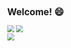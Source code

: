 ## Welcome! 😄

<img src="https://img.shields.io/badge/StickyNotes-8B8000?style=flat-square&logo=Appstore&logoColor=white"/></a>
<img src="https://img.shields.io/badge/StickyNotes-8B8000?style=flat-square&logo=Googleplay&logoColor=white"/></a>
</br>
<img src="https://img.shields.io/badge/Pomodoro-E75480?style=flat-square&logo=Googleplay&logoColor=white"/></a>





<!--
**sashapivovarova/sashapivovarova** is a ✨ _special_ ✨ repository because its `README.md` (this file) appears on your GitHub profile.

Here are some ideas to get you started:

- 🔭 I’m currently working on ...
- 🌱 I’m currently learning ...
- 👯 I’m looking to collaborate on ...
- 🤔 I’m looking for help with ...
- 💬 Ask me about ...
- 📫 How to reach me: ...
- 😄 Pronouns: ...
- ⚡ Fun fact: ...



<a href="https://apps.apple.com/gb/app/sticky-notes-simple-version/id6449781037" target="_blank"><img src="https://img.shieds.io/badge/StickyNotes-grey?style=flat&logo=#0D96F6&logoColor=white"/></a>

-->
